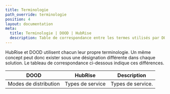 ```yaml
---
title: Terminologie
path_override: terminologie
position: 4
layout: documentation
meta:
  title: Terminologie | DOOD | HubRise
  description: Table de correspondance entre les termes utilisés par DOOD et ceux utilisés par HubRise.
---
```


HubRise et DOOD utilisent chacun leur propre terminologie. Un même concept peut donc exister sous une désignation différente dans chaque solution. Le tableau de correspondance ci-dessous indique ces différences.

| DOOD                  | HubRise          | Description       |
| --------------------- | ---------------- | ----------------- |
| Modes de distribution | Types de service | Types de service. |
